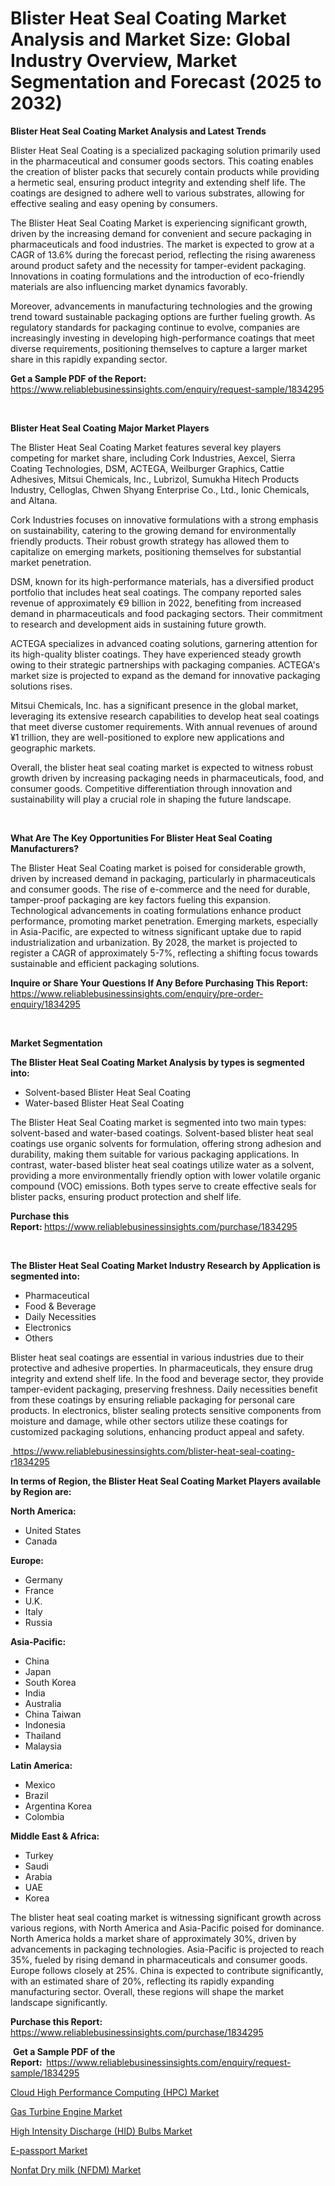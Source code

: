 <p><h1>Blister Heat Seal Coating Market Analysis and Market Size: Global Industry Overview, Market Segmentation and Forecast (2025 to 2032)</h1></p><p><strong>Blister Heat Seal Coating Market Analysis and Latest Trends</strong></p>
<p><p>Blister Heat Seal Coating is a specialized packaging solution primarily used in the pharmaceutical and consumer goods sectors. This coating enables the creation of blister packs that securely contain products while providing a hermetic seal, ensuring product integrity and extending shelf life. The coatings are designed to adhere well to various substrates, allowing for effective sealing and easy opening by consumers.</p><p>The Blister Heat Seal Coating Market is experiencing significant growth, driven by the increasing demand for convenient and secure packaging in pharmaceuticals and food industries. The market is expected to grow at a CAGR of 13.6% during the forecast period, reflecting the rising awareness around product safety and the necessity for tamper-evident packaging. Innovations in coating formulations and the introduction of eco-friendly materials are also influencing market dynamics favorably.</p><p>Moreover, advancements in manufacturing technologies and the growing trend toward sustainable packaging options are further fueling growth. As regulatory standards for packaging continue to evolve, companies are increasingly investing in developing high-performance coatings that meet diverse requirements, positioning themselves to capture a larger market share in this rapidly expanding sector.</p></p>
<p><strong>Get a Sample PDF of the Report:&nbsp;</strong> <a href="https://www.reliablebusinessinsights.com/enquiry/request-sample/1834295?utm_campaign=2127&utm_medium=2&utm_source=Github&utm_content=ia&utm_term=03022025&utm_id=blister-heat-seal-coating">https://www.reliablebusinessinsights.com/enquiry/request-sample/1834295</a></p>
<p>&nbsp;</p>
<p><strong>Blister Heat Seal Coating Major Market Players</strong></p>
<p><p>The Blister Heat Seal Coating Market features several key players competing for market share, including Cork Industries, Aexcel, Sierra Coating Technologies, DSM, ACTEGA, Weilburger Graphics, Cattie Adhesives, Mitsui Chemicals, Inc., Lubrizol, Sumukha Hitech Products Industry, Celloglas, Chwen Shyang Enterprise Co., Ltd., Ionic Chemicals, and Altana.</p><p>Cork Industries focuses on innovative formulations with a strong emphasis on sustainability, catering to the growing demand for environmentally friendly products. Their robust growth strategy has allowed them to capitalize on emerging markets, positioning themselves for substantial market penetration.</p><p>DSM, known for its high-performance materials, has a diversified product portfolio that includes heat seal coatings. The company reported sales revenue of approximately €9 billion in 2022, benefiting from increased demand in pharmaceuticals and food packaging sectors. Their commitment to research and development aids in sustaining future growth.</p><p>ACTEGA specializes in advanced coating solutions, garnering attention for its high-quality blister coatings. They have experienced steady growth owing to their strategic partnerships with packaging companies. ACTEGA's market size is projected to expand as the demand for innovative packaging solutions rises.</p><p>Mitsui Chemicals, Inc. has a significant presence in the global market, leveraging its extensive research capabilities to develop heat seal coatings that meet diverse customer requirements. With annual revenues of around ¥1 trillion, they are well-positioned to explore new applications and geographic markets.</p><p>Overall, the blister heat seal coating market is expected to witness robust growth driven by increasing packaging needs in pharmaceuticals, food, and consumer goods. Competitive differentiation through innovation and sustainability will play a crucial role in shaping the future landscape.</p></p>
<p>&nbsp;</p>
<p><strong>What Are The Key Opportunities For Blister Heat Seal Coating Manufacturers?</strong></p>
<p><p>The Blister Heat Seal Coating market is poised for considerable growth, driven by increased demand in packaging, particularly in pharmaceuticals and consumer goods. The rise of e-commerce and the need for durable, tamper-proof packaging are key factors fueling this expansion. Technological advancements in coating formulations enhance product performance, promoting market penetration. Emerging markets, especially in Asia-Pacific, are expected to witness significant uptake due to rapid industrialization and urbanization. By 2028, the market is projected to register a CAGR of approximately 5-7%, reflecting a shifting focus towards sustainable and efficient packaging solutions.</p></p>
<p><strong>Inquire or Share Your Questions If Any Before Purchasing This Report:</strong> <a href="https://www.reliablebusinessinsights.com/enquiry/pre-order-enquiry/1834295?utm_campaign=2127&utm_medium=2&utm_source=Github&utm_content=ia&utm_term=03022025&utm_id=blister-heat-seal-coating">https://www.reliablebusinessinsights.com/enquiry/pre-order-enquiry/1834295</a></p>
<p>&nbsp;</p>
<p><strong>Market Segmentation</strong></p>
<p><strong>The Blister Heat Seal Coating Market Analysis by types is segmented into:</strong></p>
<p><ul><li>Solvent-based Blister Heat Seal Coating</li><li>Water-based Blister Heat Seal Coating</li></ul></p>
<p><p>The Blister Heat Seal Coating market is segmented into two main types: solvent-based and water-based coatings. Solvent-based blister heat seal coatings use organic solvents for formulation, offering strong adhesion and durability, making them suitable for various packaging applications. In contrast, water-based blister heat seal coatings utilize water as a solvent, providing a more environmentally friendly option with lower volatile organic compound (VOC) emissions. Both types serve to create effective seals for blister packs, ensuring product protection and shelf life.</p></p>
<p><strong>Purchase this Report:&nbsp;</strong><a href="https://www.reliablebusinessinsights.com/purchase/1834295?utm_campaign=2127&utm_medium=2&utm_source=Github&utm_content=ia&utm_term=03022025&utm_id=blister-heat-seal-coating">https://www.reliablebusinessinsights.com/purchase/1834295</a></p>
<p>&nbsp;</p>
<p><strong>The Blister Heat Seal Coating Market Industry Research by Application is segmented into:</strong></p>
<p><ul><li>Pharmaceutical</li><li>Food & Beverage</li><li>Daily Necessities</li><li>Electronics</li><li>Others</li></ul></p>
<p><p>Blister heat seal coatings are essential in various industries due to their protective and adhesive properties. In pharmaceuticals, they ensure drug integrity and extend shelf life. In the food and beverage sector, they provide tamper-evident packaging, preserving freshness. Daily necessities benefit from these coatings by ensuring reliable packaging for personal care products. In electronics, blister sealing protects sensitive components from moisture and damage, while other sectors utilize these coatings for customized packaging solutions, enhancing product appeal and safety.</p></p>
<p><a href="https://www.reliablebusinessinsights.com/blister-heat-seal-coating-r1834295?utm_campaign=2127&utm_medium=2&utm_source=Github&utm_content=ia&utm_term=03022025&utm_id=blister-heat-seal-coating">&nbsp;https://www.reliablebusinessinsights.com/blister-heat-seal-coating-r1834295</a></p>
<p><strong>In terms of Region, the Blister Heat Seal Coating Market Players available by Region are:</strong></p>
<p>
    <p> <strong> North America: </strong>
        <ul>
            <li>United States</li>
            <li>Canada</li>
        </ul>
        </p> 
    <p> <strong> Europe: </strong>
        <ul>
            <li>Germany</li>
            <li>France</li>
            <li>U.K.</li>
            <li>Italy</li>
            <li>Russia</li>
        </ul>
        </p> 
    <p> <strong> Asia-Pacific: </strong>
        <ul>
            <li>China</li>
            <li>Japan</li>
            <li>South Korea</li>
            <li>India</li>
            <li>Australia</li>
            <li>China Taiwan</li>
            <li>Indonesia</li>
            <li>Thailand</li>
            <li>Malaysia</li>
        </ul>
        </p> 
    <p> <strong> Latin America: </strong>
        <ul>
            <li>Mexico</li>
            <li>Brazil</li>
            <li>Argentina Korea</li>
            <li>Colombia</li>
        </ul>
        </p> 
    <p> <strong> Middle East & Africa: </strong>
        <ul>
            <li>Turkey</li>
            <li>Saudi</li>
            <li>Arabia</li>
            <li>UAE</li>
            <li>Korea</li>
        </ul>
    </p>
    </p>
<p><p>The blister heat seal coating market is witnessing significant growth across various regions, with North America and Asia-Pacific poised for dominance. North America holds a market share of approximately 30%, driven by advancements in packaging technologies. Asia-Pacific is projected to reach 35%, fueled by rising demand in pharmaceuticals and consumer goods. Europe follows closely at 25%. China is expected to contribute significantly, with an estimated share of 20%, reflecting its rapidly expanding manufacturing sector. Overall, these regions will shape the market landscape significantly.</p></p>
<p><strong>Purchase this Report: </strong><a href="https://www.reliablebusinessinsights.com/purchase/1834295?utm_campaign=2127&utm_medium=2&utm_source=Github&utm_content=ia&utm_term=03022025&utm_id=blister-heat-seal-coating">https://www.reliablebusinessinsights.com/purchase/1834295</a></p>
<p>&nbsp;<strong>Get a Sample PDF of the Report:&nbsp;&nbsp;</strong><a href="https://www.reliablebusinessinsights.com/enquiry/request-sample/1834295?utm_campaign=2127&utm_medium=2&utm_source=Github&utm_content=ia&utm_term=03022025&utm_id=blister-heat-seal-coating">https://www.reliablebusinessinsights.com/enquiry/request-sample/1834295</a></p>
<p><strong></strong></p>
<p><p><a href="https://www.linkedin.com/pulse/comprehensive-analysis-cloud-high-performance-computing-ou0vc?utm_campaign=2127&utm_medium=2&utm_source=Github&utm_content=ia&utm_term=03022025&utm_id=blister-heat-seal-coating">Cloud High Performance Computing (HPC) Market</a></p><p><a href="https://www.linkedin.com/pulse/gas-turbine-engine-market-revolution-driving-factors-forecasted-p0tkc?utm_campaign=2127&utm_medium=2&utm_source=Github&utm_content=ia&utm_term=03022025&utm_id=blister-heat-seal-coating">Gas Turbine Engine Market</a></p><p><a href="https://www.linkedin.com/pulse/high-intensity-discharge-hid-bulbs-market-innovations-trends-comprehensive-svble?utm_campaign=2127&utm_medium=2&utm_source=Github&utm_content=ia&utm_term=03022025&utm_id=blister-heat-seal-coating">High Intensity Discharge (HID) Bulbs Market</a></p><p><a href="https://www.linkedin.com/pulse/assessing-effect-ofcompany-thee-passport-market-size-witha-63-o0blc?utm_campaign=2127&utm_medium=2&utm_source=Github&utm_content=ia&utm_term=03022025&utm_id=blister-heat-seal-coating">E-passport Market</a></p><p><a href="https://www.linkedin.com/pulse/growth-forecast-nonfat-dry-milk-nfdm-market-104-cagr-2025-ddvzf?utm_campaign=2127&utm_medium=2&utm_source=Github&utm_content=ia&utm_term=03022025&utm_id=blister-heat-seal-coating">Nonfat Dry milk (NFDM) Market</a></p></p>